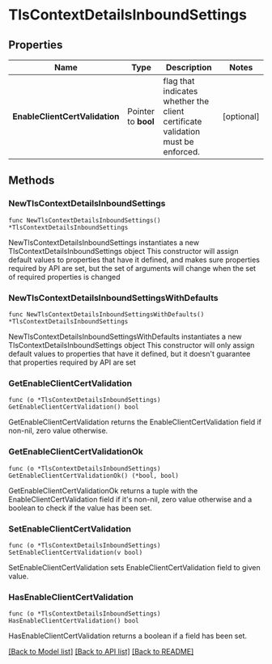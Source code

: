 # TlsContextDetailsInboundSettings

## Properties

Name | Type | Description | Notes
------------ | ------------- | ------------- | -------------
**EnableClientCertValidation** | Pointer to **bool** | flag that indicates whether the client certificate validation must be enforced. | [optional] 

## Methods

### NewTlsContextDetailsInboundSettings

`func NewTlsContextDetailsInboundSettings() *TlsContextDetailsInboundSettings`

NewTlsContextDetailsInboundSettings instantiates a new TlsContextDetailsInboundSettings object
This constructor will assign default values to properties that have it defined,
and makes sure properties required by API are set, but the set of arguments
will change when the set of required properties is changed

### NewTlsContextDetailsInboundSettingsWithDefaults

`func NewTlsContextDetailsInboundSettingsWithDefaults() *TlsContextDetailsInboundSettings`

NewTlsContextDetailsInboundSettingsWithDefaults instantiates a new TlsContextDetailsInboundSettings object
This constructor will only assign default values to properties that have it defined,
but it doesn't guarantee that properties required by API are set

### GetEnableClientCertValidation

`func (o *TlsContextDetailsInboundSettings) GetEnableClientCertValidation() bool`

GetEnableClientCertValidation returns the EnableClientCertValidation field if non-nil, zero value otherwise.

### GetEnableClientCertValidationOk

`func (o *TlsContextDetailsInboundSettings) GetEnableClientCertValidationOk() (*bool, bool)`

GetEnableClientCertValidationOk returns a tuple with the EnableClientCertValidation field if it's non-nil, zero value otherwise
and a boolean to check if the value has been set.

### SetEnableClientCertValidation

`func (o *TlsContextDetailsInboundSettings) SetEnableClientCertValidation(v bool)`

SetEnableClientCertValidation sets EnableClientCertValidation field to given value.

### HasEnableClientCertValidation

`func (o *TlsContextDetailsInboundSettings) HasEnableClientCertValidation() bool`

HasEnableClientCertValidation returns a boolean if a field has been set.


[[Back to Model list]](../README.md#documentation-for-models) [[Back to API list]](../README.md#documentation-for-api-endpoints) [[Back to README]](../README.md)



